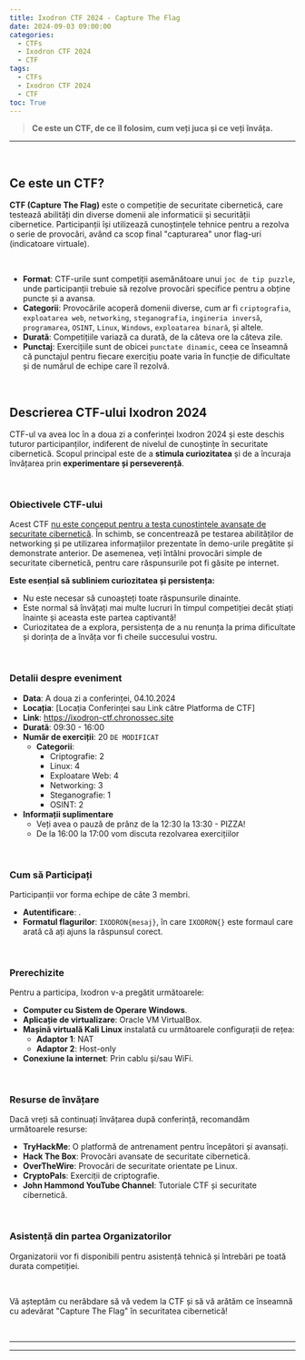 ```yaml
---
title: Ixodron CTF 2024 - Capture The Flag
date: 2024-09-03 09:00:00
categories:
  - CTFs
  - Ixodron CTF 2024
  - CTF
tags:
  - CTFs
  - Ixodron CTF 2024
  - CTF
toc: True
---
```


> **Ce este un CTF, de ce îl folosim, cum veți juca și ce veți învăța.**

---

<!-- more -->

<br>

## Ce este un CTF?

**CTF (Capture The Flag)** este o competiție de securitate cibernetică, care testează abilități din diverse domenii ale informaticii și securității cibernetice. Participanții își utilizează cunoștințele tehnice pentru a rezolva o serie de provocări, având ca scop final "capturarea" unor flag-uri (indicatoare virtuale).

<br>

- **Format**: CTF-urile sunt competiții asemănătoare unui `joc de tip puzzle`, unde participanții trebuie să rezolve provocări specifice pentru a obține puncte și a avansa.
- **Categorii**: Provocările acoperă domenii diverse, cum ar fi `criptografia`, `exploatarea web`, `networking`, `steganografia`, `ingineria inversă`, `programarea`, `OSINT`, `Linux`, `Windows`, `exploatarea binară`, și altele.
- **Durată**: Competițiile variază ca durată, de la câteva ore la câteva zile.
- **Punctaj**: Exercițiile sunt de obicei `punctate dinamic`, ceea ce înseamnă că punctajul pentru fiecare exercițiu poate varia în funcție de dificultate și de numărul de echipe care îl rezolvă.

<br>

## Descrierea CTF-ului Ixodron 2024

CTF-ul va avea loc în a doua zi a conferinței Ixodron 2024 și este deschis tuturor participanților, indiferent de nivelul de cunoștințe în securitate cibernetică. Scopul principal este de a **stimula curiozitatea** și de a încuraja învățarea prin **experimentare și perseverență**.

<br>

### Obiectivele CTF-ului

Acest CTF <u>nu este conceput pentru a testa cunoștințele avansate de securitate cibernetică</u>. În schimb, se concentrează pe testarea abilităților de networking și pe utilizarea informațiilor prezentate în demo-urile pregătite și demonstrate anterior. De asemenea, veți întâlni provocări simple de securitate cibernetică, pentru care răspunsurile pot fi găsite pe internet.

**Este esențial să subliniem curiozitatea și persistența:**

- Nu este necesar să cunoașteți toate răspunsurile dinainte.
- Este normal să învățați mai multe lucruri în timpul competiției decât știați înainte și aceasta este partea captivantă!
- Curiozitatea de a explora, persistența de a nu renunța la prima dificultate și dorința de a învăța vor fi cheile succesului vostru.

<br>

### Detalii despre eveniment

- **Data**: A doua zi a conferinței, 04.10.2024
- **Locația**: [Locația Conferinței sau Link către Platforma de CTF]
- **Link**: https://ixodron-ctf.chronossec.site
- **Durată**: 09:30 - 16:00
- **Număr de exerciții**: 20 `DE MODIFICAT`
    - **Categorii**:
        - Criptografie: 2
        - Linux: 4
        - Exploatare Web: 4
        - Networking: 3
        - Steganografie: 1
        - OSINT: 2
- **Informații suplimentare**
    - Veți avea o pauză de prânz de la 12:30 la 13:30 - PIZZA!
    - De la 16:00 la 17:00 vom discuta rezolvarea exercițiilor

<br>

### Cum să Participați

Participanții vor forma echipe de câte 3 membri. 

- **Autentificare**: .
- **Formatul flagurilor**: `IXODRON{mesaj}`, în care `IXODRON{}` este formaul care arată că ați ajuns la răspunsul corect.

<br>

### Prerechizite

Pentru a participa, Ixodron v-a pregătit următoarele:

- **Computer cu Sistem de Operare Windows**.
- **Aplicație de virtualizare**: Oracle VM VirtualBox.
- **Mașină virtuală Kali Linux** instalată cu următoarele configurații de rețea:
  - **Adaptor 1**: NAT
  - **Adaptor 2**: Host-only
- **Conexiune la internet**: Prin cablu și/sau WiFi.

<br>

### Resurse de învățare

Dacă vreți să continuați învățarea după conferință, recomandăm următoarele resurse:

- **TryHackMe**: O platformă de antrenament pentru începători și avansați.
- **Hack The Box**: Provocări avansate de securitate cibernetică.
- **OverTheWire**: Provocări de securitate orientate pe Linux.
- **CryptoPals**: Exerciții de criptografie.
- **John Hammond YouTube Channel**: Tutoriale CTF și securitate cibernetică.

<br>

### Asistență din partea Organizatorilor

Organizatorii vor fi disponibili pentru asistență tehnică și întrebări pe toată durata competiției. 


<br>

Vă așteptăm cu nerăbdare să vă vedem la CTF și să vă arătăm ce înseamnă cu adevărat "Capture The Flag" în securitatea cibernetică!

<br>

---
---